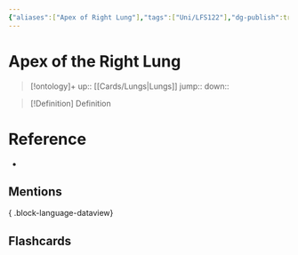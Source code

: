 ```yaml
---
{"aliases":["Apex of Right Lung"],"tags":["Uni/LFS122"],"dg-publish":true,"permalink":"/cards/apex-of-the-right-lung/","dgPassFrontmatter":true}
---
```


# Apex of the Right Lung

> [!ontology]+
> up:: [[Cards/Lungs\|Lungs]]
> jump:: 
> down:: 

> [!Definition] Definition
> 

# Reference
- 

## Mentions

{ .block-language-dataview}

## Flashcards
